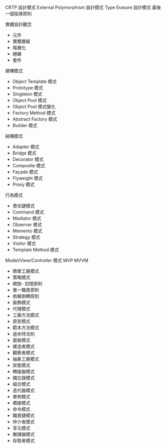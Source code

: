 CRTP 設計模式
External Polymorphism 設計模式
Type Erasure 設計模式
最後一個指導原則


實體設計觀念
- 元件
- 實體層級
- 階層化
- 絕緣
- 套件

建構模式  
- Object Template 模式  
- Prototype 模式  
- Singleton 模式  
- Object Pool 模式  
- Object Pool 模式變化  
- Factory Method 模式  
- Abstract Factory 模式  
- Builder 模式  
  
結構模式  
- Adapter 模式  
- Bridge 模式  
- Decorator 模式  
- Composite 模式  
- Façade 模式  
- Flyweight 模式  
- Proxy 模式  
  
行為模式  
- 責任鏈模式  
- Command 模式  
- Mediator 模式  
- Observer 模式  
- Memento 模式  
- Strategy 模式  
- Visitor 模式  
- Template Method 模式  
  

Model/View/Controller 模式
MVP
MVVM

- 簡單工廠模式
- 策略模式
- 開放- 封閉原則
- 單一職責原則
- 依賴倒轉原則
- 裝飾模式
- 代理模式
- 工廠方法模式
- 原型模式
- 範本方法模式
- 迪米特法則
- 面板模式
- 建造者模式
- 觀察者模式
- 抽象工廠模式
- 狀態模式
- 轉接器模式
- 備忘錄模式
- 組合模式
- 迭代器模式
- 單例模式
- 橋接模式
- 命令模式
- 職責鏈模式
- 仲介者模式
- 享元模式
- 解譯器模式
- 存取者模式